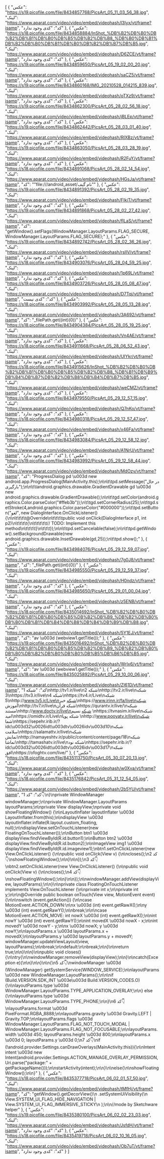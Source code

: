 [
  {
    "عکس": "https://s19.picofile.com/file/8434857768/PicsArt_05_11_03_56_38.jpg",
    "لینک": "https://www.aparat.com/video/video/embed/videohash/l3Iyx/vt/frame?isamp",
    "کد": "کدی وجود ندارد"
  },
  {
    "عکس": "https://s18.picofile.com/file/8434858884/InShot_%DB%B2%DB%B0%DB%B2%DB%B1%DB%B0%DB%B5%DB%B2%DB%B8_%DB%B0%DB%B1%DB%B2%DB%B0%DB%B1%DB%B0%DB%B2%DB%B7%DB%B5.jpg",
    "لینک": "https://www.aparat.com/video/video/embed/videohash/D6ZCE/vt/frame?isamp",
    "کد": "کدی وجود ندارد"
  },
  {
    "عکس": "https://s19.picofile.com/file/8434859650/PicsArt_05_19_02_00_20.jpg",
    "لینک": "https://www.aparat.com/video/video/embed/videohash/saCZ5/vt/frame?isamp",
    "کد": "کدی وجود ندارد"
  },
  {
    "عکس": "https://s19.picofile.com/file/8434860168/IMG_20210528_014215_839.jpg",
    "لینک": "https://www.aparat.com/video/video/embed/videohash/oTXz9/vt/frame?isamp",
    "کد": "کدی وجود ندارد"
  },
  {
    "عکس": "https://s19.picofile.com/file/8434862300/PicsArt_05_28_02_56_18.jpg",
    "لینک": "https://www.aparat.com/video/video/embed/videohash/jBLEp/vt/frame?isamp",
    "کد": "کدی وجود ندارد"
  },
  {
    "عکس": "https://s19.picofile.com/file/8434862442/PicsArt_05_28_03_01_40.jpg",
    "لینک": "https://www.aparat.com/video/video/embed/videohash/RIXBz/vt/frame?isamp",
    "کد": "کدی وجود ندارد"
  },
  {
    "عکس": "https://s19.picofile.com/file/8434863050/PicsArt_05_28_03_28_19.jpg",
    "لینک": "https://www.aparat.com/video/video/embed/videohash/R2FuY/vt/frame?isamp",
    "کد": "کدی وجود ندارد"
  },
  {
    "عکس": "https://s18.picofile.com/file/8434891068/PicsArt_05_28_02_14_54.jpg",
    "لینک": "https://www.aparat.com/video/video/embed/videohash/HGsJa/vt/frame?isamp",
    "کد": "\"file:///android_asset/نام گیف\""
  },
  {
    "عکس": "https://s19.picofile.com/file/8434891392/PicsArt_05_28_02_19_35.jpg",
    "لینک": "https://www.aparat.com/video/video/embed/videohash/FIkiT/vt/frame?isamp",
    "کد": "کدی وجود ندارد"
  },
  {
    "عکس": "https://s19.picofile.com/file/8434891868/PicsArt_05_28_02_27_42.jpg",
    "لینک": "https://www.aparat.com/video/video/embed/videohash/fILaS/vt/frame?isamp",
    "کد": "getWindow().setFlags(WindowManager.LayoutParams.FLAG_SECURE, WindowManager.LayoutParams.FLAG_SECURE);"
  },
  {
    "عکس": "https://s19.picofile.com/file/8434892742/PicsArt_05_28_02_36_26.jpg",
    "لینک": "https://www.aparat.com/video/video/embed/videohash/rslIV/vt/frame?isamp",
    "کد": "کدی وجود ندارد"
  },
  {
    "عکس": "https://s18.picofile.com/file/8434903076/PicsArt_05_28_04_59_25.jpg",
    "لینک": "https://www.aparat.com/video/video/embed/videohash/1p69L/vt/frame?isamp",
    "کد": "کدی وجود ندارد"
  },
  {
    "عکس": "https://s19.picofile.com/file/8434903726/PicsArt_05_28_05_08_47.jpg",
    "لینک": "https://www.aparat.com/video/video/embed/videohash/D7Tqj/vt/frame?isamp",
    "کد": "کدی نیست"
  },
  {
    "عکس": "https://s18.picofile.com/file/8434903992/PicsArt_05_28_05_13_28.jpg",
    "لینک": "https://www.aparat.com/video/video/embed/videohash/3A692/vt/frame?isamp",
    "کد": "_filePath.get((int)(0))"
  },
  {
    "عکس": "https://s18.picofile.com/file/8434904384/PicsArt_05_28_05_19_25.jpg",
    "لینک": "https://www.aparat.com/video/video/embed/videohash/Vn4AE/vt/frame?isamp",
    "کد": "کدی وجود ندارد"
  },
  {
    "عکس": "https://s18.picofile.com/file/8434911668/PicsArt_05_28_06_52_43.jpg",
    "لینک": "https://www.aparat.com/video/video/embed/videohash/UIYkr/vt/frame?isamp",
    "کد": "کدی وجود ندارد"
  },
  {
    "عکس": "https://s18.picofile.com/file/8434915626/InShot_%DB%B2%DB%B0%DB%B2%DB%B1%DB%B0%DB%B5%DB%B2%DB%B8_%DB%B1%DB%B9%DB%B4%DB%B7%DB%B2%DB%B8%DB%B4%DB%B7%DB%B5.jpg",
    "لینک": "https://www.aparat.com/video/video/embed/videohash/weCMZ/vt/frame?isamp",
    "کد": "کدی وجود ندارد"
  },
  {
    "عکس": "https://s18.picofile.com/file/8434979550/PicsArt_05_29_12_57_15.jpg",
    "لینک": "https://www.aparat.com/video/video/embed/videohash/Q7nKo/vt/frame?isamp",
    "کد": "کدی وجود ندارد"
  },
  {
    "عکس": "https://s18.picofile.com/file/8434980318/PicsArt_05_29_12_57_47.jpg",
    "لینک": "https://www.aparat.com/video/video/embed/videohash/x46Fa/vt/frame?isamp",
    "کد": "کدی وجود ندارد"
  },
  {
    "عکس": "https://s18.picofile.com/file/8434983084/PicsArt_05_29_12_58_12.jpg",
    "لینک": "https://www.aparat.com/video/video/embed/videohash/A1NrU/vt/frame?isamp",
    "کد": "کدی وجود ندارد"
  },
  {
    "عکس": "https://s19.picofile.com/file/8434983992/PicsArt_05_29_12_58_44.jpg",
    "لینک": "https://www.aparat.com/video/video/embed/videohash/MdOzv/vt/frame?isamp",
    "کد": "ProgressDialog pd \u003d new android.app.ProgressDialog(MainActivity.this);\n\n\t\tpd.setMessage(\"در حال بارگیری\");\n\n\t\tandroid.graphics.drawable.GradientDrawable gd \u003d new android.graphics.drawable.GradientDrawable();\n\n\t\tgd.setColor(android.graphics.Color.parseColor(\"#ffeb3b\"));\n\t\tgd.setCornerRadius(25);\n\t\tgd.setStroke(4,android.graphics.Color.parseColor(\"#000000\"));\n\t\tpd.setButton(\"لغو\", new DialogInterface.OnClickListener(){\n\n\t\t\t\t@Override\n\t\t\t\tpublic void onClick(DialogInterface p1, int p2)\n\t\t\t\t{\n\t\t\t\t\t// TODO: Implement this method\n\t\t\t\t}\n\t\t\t});\n\n\t\tpd.setCancelable(false);\n\n\t\tpd.getWindow().setBackgroundDrawable(new android.graphics.drawable.InsetDrawable(gd,25));\n\t\tpd.show();"
  },
  {
    "عکس": "https://s19.picofile.com/file/8434984076/PicsArt_05_29_12_59_07.jpg",
    "لینک": "https://www.aparat.com/video/video/embed/videohash/7g0J8/vt/frame?isamp",
    "کد": "_filePath.get((int)(0))"
  },
  {
    "عکس": "https://s19.picofile.com/file/8434985550/PicsArt_05_29_12_59_37.jpg",
    "لینک": "https://www.aparat.com/video/video/embed/videohash/H0ndz/vt/frame?isamp",
    "کد": "کدی وجود ندارد"
  },
  {
    "عکس": "https://s18.picofile.com/file/8434985650/PicsArt_05_29_01_00_04.jpg",
    "لینک": "https://www.aparat.com/video/video/embed/videohash/z5ENB/vt/frame?isamp",
    "کد": "کدی وجود ندارد"
  },
  {
    "عکس": "https://s18.picofile.com/file/8435014692/InShot_%DB%B2%DB%B0%DB%B2%DB%B1%DB%B0%DB%B5%DB%B2%DB%B9_%DB%B2%DB%B0%DB%B0%DB%B1%DB%B4%DB%B8%DB%B4%DB%B9%DB%B8.jpg",
    "لینک": "https://www.aparat.com/video/video/embed/videohash/5Y1EJ/vt/frame?isamp",
    "کد": "av \u003d (webview1.getTitle());"
  },
  {
    "عکس": "https://s19.picofile.com/file/8435016492/InShot_%DB%B2%DB%B0%DB%B2%DB%B1%DB%B0%DB%B5%DB%B2%DB%B9_%DB%B2%DB%B0%DB%B0%DB%B2%DB%B0%DB%B0%DB%B5%DB%B6%DB%B5.jpg",
    "لینک": "https://www.aparat.com/video/video/embed/videohash/WrIx6/vt/frame?isamp",
    "کد": "av \u003d (webview1.getTitle());"
  },
  {
    "عکس": "https://s18.picofile.com/file/8435025892/PicsArt_05_29_10_00_06.jpg",
    "لینک": "https://www.aparat.com/video/video/embed/videohash/ZI61D/vt/frame?isamp",
    "کد": "شبکه 1\nhttp://tv1.ir/live\nشبکه 2\nhttp://tv2.ir/live\nشبکه 3\nhttps://tv3.ir/live\nشبکه 4\nhttps://tv4.ir/Live\nشبکه 5\nhttp://www.tv5.ir/Live\nشبکه خبر\nhttps://www.irinn.ir/fa/live\nشبکه آموزش\nhttp://tv7.ir/live\nشبکه قرآن\nhttps://qurantv.ir/live/\nشبکه مستند\nhttp://www.doctv.ir/live\nشبکه نسیم \nhttps://tvnasim.ir/live\nشبکه امید\nhttps://omidtv.ir/Live\nشبکه پویا \nhttp://www.pooyatv.ir/live\nشبکه شما\nhttps://sepehr.irib.ir/?idc\u003d32\u0026idt\u003dtv\u0026idv\u003d10\nشبکه سلامت\nhttps://salamattv.ir/live\nشبکه نمایش\nhttp://namayeshtv.ir/public/content/content/page/18\nشبکه تماشا\nhttp://tamashatv.ir/live\nشبکه نود\nhttps://sepehr.irib.ir/?idc\u003d32\u0026idt\u003dtv\u0026idv\u003d17\nشبکه افق\nhttps://ofoghtv.com/live/"
  },
  {
    "عکس": "https://s18.picofile.com/file/8435113750/PicsArt_05_30_07_20_13.jpg",
    "لینک": "https://www.aparat.com/video/video/embed/videohash/w0Xva/vt/frame?isamp",
    "کد": "کدی وجود ندارد"
  },
  {
    "عکس": "https://s18.picofile.com/file/8435176842/PicsArt_05_31_12_54_05.jpg",
    "لینک": "https://www.aparat.com/video/video/embed/videohash/2b5YU/vt/frame?isamp",
    "کد": "کد 1👇\n}\nprivate WindowManager windowManager;\n\nprivate WindowManager.LayoutParams layoutParams;\n\nprivate View displayView;\nprivate void showFloatingWindow() {\n\nLayoutInflater layoutInflater \u003d LayoutInflater.from(this);\n\ndisplayView \u003d layoutInflater.inflate(R.layout.custom_floating, null);\n\ndisplayView.setOnTouchListener(new FloatingOnTouchListener());\n\nButton btn1 \u003d displayView.findViewById(R.id.button1);\n\nButton btn2 \u003d displayView.findViewById(R.id.button2);\n\nImageView img1 \u003d displayView.findViewById(R.id.imageview1);\nbtn1.setOnClickListener(new View.OnClickListener() {\n\npublic void onClick(View v) {\n\ncloses();\nکد 2👇\nshowFloatingWindow();\n\n}\n\n});\nکد 3👇\nbtn2.setOnClickListener(new View.OnClickListener() {\n\npublic void onClick(View v) {\n\ncloses();\nکد 4👇\nshowFloatingWindow();\n\n}\n\n});\n\nwindowManager.addView(displayView, layoutParams);\n\n}\n\nprivate class FloatingOnTouchListener implements View.OnTouchListener {\n\nprivate int x;\n\nprivate int y;\n\n\n@Override public boolean onTouch(View view, MotionEvent event) {\n\n\nswitch (event.getAction()) {\n\ncase MotionEvent.ACTION_DOWN:\n\nx \u003d (int) event.getRawX();\n\ny \u003d (int) event.getRawY();\n\nbreak;\n\n\ncase MotionEvent.ACTION_MOVE: int nowX \u003d (int) event.getRawX();\n\nint nowY \u003d (int) event.getRawY();\n\nint movedX \u003d nowX - x;\n\nint movedY \u003d nowY - y;\n\nx \u003d nowX; y \u003d nowY;\n\nlayoutParams.x \u003d layoutParams.x + movedX;\n\nlayoutParams.y \u003d layoutParams.y + movedY; windowManager.updateViewLayout(view, layoutParams);\n\nbreak;\n\ndefault:\n\nbreak;\n\n}\n\nreturn true;\n\n}\n\n}\n\npublic void closes(){\n\ntry{\n\nwindowManager.removeView(displayView);\n\n}\n\ncatch(Exception e){\n\n}\n\n}\n\n{\nکد 5👇\nwindowManager \u003d (WindowManager) getSystemService(WINDOW_SERVICE);\n\nlayoutParams \u003d new WindowManager.LayoutParams();\n\n\nif (Build.VERSION.SDK_INT \u003e\u003d Build.VERSION_CODES.O) {\n\nlayoutParams.type \u003d WindowManager.LayoutParams.TYPE_APPLICATION_OVERLAY;\n\n} else {\n\nlayoutParams.type \u003d WindowManager.LayoutParams.TYPE_PHONE;\n\n}\nکد 6👇\nlayoutParams.format \u003d PixelFormat.RGBA_8888;\n\nlayoutParams.gravity \u003d Gravity.LEFT | Gravity.TOP;\n\nlayoutParams.flags \u003d WindowManager.LayoutParams.FLAG_NOT_TOUCH_MODAL | WindowManager.LayoutParams.FLAG_NOT_FOCUSABLE;\n\nlayoutParams.width \u003d 450; layoutParams.height \u003d 800;\n\nlayoutParams.x \u003d 0; layoutParams.y \u003d 0;\nکد 7👇\nif (!android.provider.Settings.canDrawOverlays(MainActivity.this)){\n\nIntent intent \u003d new Intent(android.provider.Settings.ACTION_MANAGE_OVERLAY_PERMISSION, Uri.parse(\"package:\" + getPackageName()));\n\nstartActivity(intent);\n\n}\n\nelse{\n\nshowFloatingWindow();\n\n}"
  },
  {
    "عکس": "https://s18.picofile.com/file/8435377718/PicsArt_06_02_01_57_50.jpg",
    "لینک": "https://www.aparat.com/video/video/embed/videohash/tMfHj/vt/frame?isamp",
    "کد": "getWindow().getDecorView()\n  .setSystemUiVisibility(\n    View.SYSTEM_UI_FLAG_HIDE_NAVIGATION | View.SYSTEM_UI_FLAG_IMMERSIVE_STICKY\n  );\n\n//mode by Sketchware helper"
  },
  {
    "عکس": "https://s19.picofile.com/file/8435380100/PicsArt_06_02_02_23_03.jpg",
    "لینک": "https://www.aparat.com/video/video/embed/videohash/JsfdH/vt/frame?isamp",
    "کد": "کدی وجود ندارد"
  },
  {
    "عکس": "https://s18.picofile.com/file/8435419718/PicsArt_06_02_10_16_05.jpg",
    "لینک": "https://www.aparat.com/video/video/embed/videohash/Ob7uT/vt/frame?isamp",
    "کد": "کدی وجود ندارد"
  }
]
